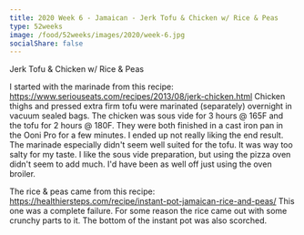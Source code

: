 ```yaml
---
title: 2020 Week 6 - Jamaican - Jerk Tofu & Chicken w/ Rice & Peas
type: 52weeks
image: /food/52weeks/images/2020/week-6.jpg
socialShare: false
---
```

Jerk Tofu & Chicken w/ Rice & Peas 

I started with the marinade from this recipe: https://www.seriouseats.com/recipes/2013/08/jerk-chicken.html
Chicken thighs and pressed extra firm tofu were marinated (separately) overnight in vacuum sealed bags.  The chicken was sous vide for 3 hours @ 165F and the tofu for 2 hours @ 180F.  They were both finished in a cast iron pan in the Ooni Pro for a few minutes.  I ended up not really liking the end result.  The marinade especially didn't seem well suited for the tofu.  It was way too salty for my taste.  I like the sous vide preparation, but using the pizza oven didn't seem to add much.  I'd have been as well off just using the oven broiler.

The rice & peas came from this recipe: https://healthiersteps.com/recipe/instant-pot-jamaican-rice-and-peas/
This one was a complete failure.  For some reason the rice came out with some crunchy parts to it.  The bottom of the instant pot was also scorched.

